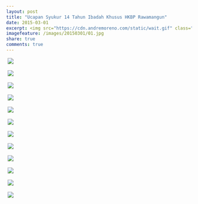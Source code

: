 ```yaml
---
layout: post
title: "Ucapan Syukur 14 Tahun Ibadah Khusus HKBP Rawamangun"
date: 2015-03-01
excerpt: <img src="https://cdn.andremoreno.com/static/wait.gif" class="resize js_show loading_image" data-href="/images/20150301/01.jpg" alt="" />
imagefeature: /images/20150301/01.jpg
share: true
comments: true
---
```



<a href="{{site.bigimageurl}}/images/20150301/01.jpg" class="swipebox" title=""><img src="{{site.staticurl}}/static/wait.gif" class="resize js_show loading_image" data-href="/images/20150301/01.jpg" alt="" /></a>
<noscript><img src="{{site.staticurl}}/s720/images/20150301/01.jpg" /></noscript>

<a href="{{site.bigimageurl}}/images/20150301/02.jpg" class="swipebox" title=""><img src="{{site.staticurl}}/static/wait.gif" class="resize js_show loading_image" data-href="/images/20150301/02.jpg" alt="" /></a>
<noscript><img src="{{site.staticurl}}/s720/images/20150301/02.jpg" /></noscript>

<a href="{{site.bigimageurl}}/images/20150301/03.jpg" class="swipebox" title=""><img src="{{site.staticurl}}/static/wait.gif" class="resize js_show loading_image" data-href="/images/20150301/03.jpg" alt="" /></a>
<noscript><img src="{{site.staticurl}}/s720/images/20150301/03.jpg" /></noscript>

<a href="{{site.bigimageurl}}/images/20150301/04.jpg" class="swipebox" title=""><img src="{{site.staticurl}}/static/wait.gif" class="resize js_show loading_image" data-href="/images/20150301/04.jpg" alt="" /></a>
<noscript><img src="{{site.staticurl}}/s720/images/20150301/04.jpg" /></noscript>

<a href="{{site.bigimageurl}}/images/20150301/05.jpg" class="swipebox" title=""><img src="{{site.staticurl}}/static/wait.gif" class="resize js_show loading_image" data-href="/images/20150301/05.jpg" alt="" /></a>
<noscript><img src="{{site.staticurl}}/s720/images/20150301/05.jpg" /></noscript>

<a href="{{site.bigimageurl}}/images/20150301/06.jpg" class="swipebox" title=""><img src="{{site.staticurl}}/static/wait.gif" class="resize js_show loading_image" data-href="/images/20150301/06.jpg" alt="" /></a>
<noscript><img src="{{site.staticurl}}/s720/images/20150301/06.jpg" /></noscript>

<a href="{{site.bigimageurl}}/images/20150301/07.jpg" class="swipebox" title=""><img src="{{site.staticurl}}/static/wait.gif" class="resize js_show loading_image" data-href="/images/20150301/07.jpg" alt="" /></a>
<noscript><img src="{{site.staticurl}}/s720/images/20150301/07.jpg" /></noscript>

<a href="{{site.bigimageurl}}/images/20150301/08.jpg" class="swipebox" title=""><img src="{{site.staticurl}}/static/wait.gif" class="resize js_show loading_image" data-href="/images/20150301/08.jpg" alt="" /></a>
<noscript><img src="{{site.staticurl}}/s720/images/20150301/08.jpg" /></noscript>

<a href="{{site.bigimageurl}}/images/20150301/09.jpg" class="swipebox" title=""><img src="{{site.staticurl}}/static/wait.gif" class="resize js_show loading_image" data-href="/images/20150301/09.jpg" alt="" /></a>
<noscript><img src="{{site.staticurl}}/s720/images/20150301/09.jpg" /></noscript>

<a href="{{site.bigimageurl}}/images/20150301/10.jpg" class="swipebox" title=""><img src="{{site.staticurl}}/static/wait.gif" class="resize js_show loading_image" data-href="/images/20150301/10.jpg" alt="" /></a>
<noscript><img src="{{site.staticurl}}/s720/images/20150301/10.jpg" /></noscript>

<a href="{{site.bigimageurl}}/images/20150301/11.jpg" class="swipebox" title=""><img src="{{site.staticurl}}/static/wait.gif" class="resize js_show loading_image" data-href="/images/20150301/11.jpg" alt="" /></a>
<noscript><img src="{{site.staticurl}}/s720/images/20150301/11.jpg" /></noscript>

<a href="{{site.bigimageurl}}/images/20150301/12.jpg" class="swipebox" title=""><img src="{{site.staticurl}}/static/wait.gif" class="resize js_show loading_image" data-href="/images/20150301/12.jpg" alt="" /></a>
<noscript><img src="{{site.staticurl}}/s720/images/20150301/12.jpg" /></noscript>

